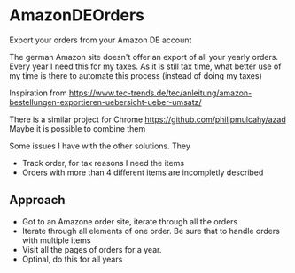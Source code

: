# AmazonDEOrders
Export your orders from your Amazon DE account

The german Amazon site doesn't offer an export of all your yearly orders. Every year I need this for my taxes.
As it is still tax time, what better use of my time is there to automate this process (instead of doing my taxes)

Inspiration from
https://www.tec-trends.de/tec/anleitung/amazon-bestellungen-exportieren-uebersicht-ueber-umsatz/

There is a similar project for Chrome
https://github.com/philipmulcahy/azad
Maybe it is possible to combine them

Some issues I have with the other solutions. They
* Track order, for tax reasons I need the items
* Orders with more than 4 different items are incompletly described


## Approach

* Got to an Amazone order site, iterate through all the orders
* Iterate through all elements of one order. Be sure that to handle orders with multiple items
* Visit all the pages of orders for a year.
* Optinal, do this for all years
